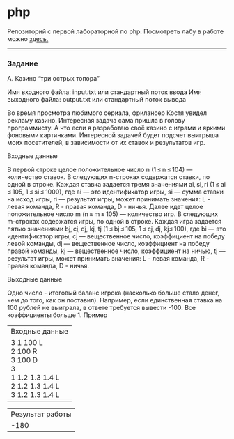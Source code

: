 # php
Репозиторий с первой лабораторной по php.
Посмотреть лабу в работе можно <a href="https://lr1php.herokuapp.com">здесь.</a>
______________________________________________________________________________
<h3>Задание</h3>

А. Казино “три острых топора”

Имя входного файла:	input.txt или стандартный поток ввода
Имя выходного файла:	output.txt или стандартный поток вывода

Во время просмотра любимого сериала, фрилансер Костя увидел рекламу казино. Интересная задача сама пришла в голову программисту. А что если я разработаю своё казино с играми и яркими фоновыми картинками. Интересной задачей будет подсчет выигрыша моих посетителей, в зависимости от их ставок и результатов игр.

Входные данные

В первой строке целое положительное число n (1 ≤ n ≤ 104) — количество ставок.
В следующих n-строках содержатся ставки, по одной в строке. Каждая ставка задается тремя значениями ai, si, ri (1 ≤ ai ≤ 105, 1 ≤ si ≤ 1000), где ai — это идентификатор игры, si — сумма ставки на исход игры, ri — результат игры, может принимать значения: L - левая команда, R - правая команда, D - ничья.
Далее идет целое положительное число m (n ≤ m ≤ 105) — количество игр.
В следующих m-строках содержатся игры, по одной в строке. Каждая игра задается пятью значениями bj, cj, dj, kj, tj (1 ≤ bj ≤ 105, 1 ≤ cj, dj, kj≤ 100), где bi — это идентификатор игры, cj — вещественное число, коэффициент на победу левой команды, dj — вещественное число, коэффициент на победу правой команды, kj — вещественное число, коэффициент на ничью, tj — результат игры, может принимать значения: L - левая команда, R - правая команда, D - ничья.

Выходные данные

Одно число - итоговый баланс игрока (насколько больше стало денег, чем до того, как он поставил). Например, если единственная ставка на 100 рублей не выиграла, в ответе требуется вывести -100. Все коэффициенты больше 1.
Пример
<table>
<tr>
<td>Входные данные	</td></tr>
<tr>
<td>3
1 100 L<br>
2 100 R<br>
3 100 D<br>
3<br>
1 1.2 1.3 1.4 L<br>
2 1.2 1.3 1.4 L<br>
3 1.2 1.3 1.4 L	<br></td></tr>
</table>
<table>
<tr><td>Результат работы</td></tr>
<tr><td>-180</td></tr>
</table>

